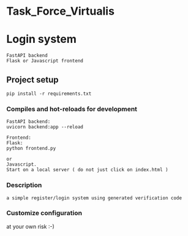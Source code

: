 # Task_Force_Virtualis
# Login system
```
FastAPI backend
Flask or Javascript frontend

```
## Project setup
```
pip install -r requirements.txt
```

### Compiles and hot-reloads for development
```
FastAPI backend:
uvicorn backend:app --reload

Frontend:
Flask:
python frontend.py

or
Javascript.
Start on a local server ( do not just click on index.html )
```

### Description
```
a simple register/login system using generated verification code

```

### Customize configuration

at your own risk :-)
